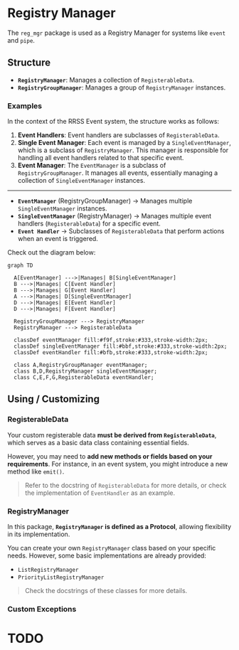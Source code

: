 # Registry Manager

The `reg_mgr` package is used as a Registry Manager for systems like `event` and `pipe`.

## Structure

- **`RegistryManager`**: Manages a collection of `RegisterableData`.
- **`RegistryGroupManager`**: Manages a group of `RegistryManager` instances.

### Examples

In the context of the RRSS Event system, the structure works as follows:

1. **Event Handlers**: Event handlers are subclasses of `RegisterableData`.
2. **Single Event Manager**: Each event is managed by a `SingleEventManager`, which is a subclass of `RegistryManager`. This manager is responsible for handling all event handlers related to that specific event.
3. **Event Manager**: The `EventManager` is a subclass of `RegistryGroupManager`. It manages all events, essentially managing a collection of `SingleEventManager` instances.

---

- **`EventManager`** (RegistryGroupManager) → Manages multiple `SingleEventManager` instances.
- **`SingleEventManager`** (RegistryManager) → Manages multiple event handlers (`RegisterableData`) for a specific event.
- **`Event Handler`** → Subclasses of `RegisterableData` that perform actions when an event is triggered.

Check out the diagram below:

```mermaid
graph TD

  A[EventManager] --->|Manages| B[SingleEventManager]
  B --->|Manages| C[Event Handler]
  B --->|Manages| G[Event Handler]
  A --->|Manages| D[SingleEventManager]
  D --->|Manages| E[Event Handler]
  D --->|Manages| F[Event Handler]

  RegistryGroupManager ---> RegistryManager
  RegistryManager ---> RegisterableData

  classDef eventManager fill:#f9f,stroke:#333,stroke-width:2px;
  classDef singleEventManager fill:#bbf,stroke:#333,stroke-width:2px;
  classDef eventHandler fill:#bfb,stroke:#333,stroke-width:2px;

  class A,RegistryGroupManager eventManager;
  class B,D,RegistryManager singleEventManager;
  class C,E,F,G,RegisterableData eventHandler;
```

## Using / Customizing

### RegisterableData

Your custom registerable data **must be derived from `RegisterableData`**, which serves as a basic data class containing essential fields.

However, you may need to **add new methods or fields based on your requirements**. For instance, in an event system, you might introduce a new method like `emit()`.

> Refer to the docstring of `RegisterableData` for more details, or check the implementation of `EventHandler` as an example.

### RegistryManager

In this package, **`RegistryManager` is defined as a Protocol**, allowing flexibility in its implementation.

You can create your own `RegistryManager` class based on your specific needs. However, some basic implementations are already provided:

- `ListRegistryManager`
- `PriorityListRegistryManager`

> Check the docstrings of these classes for more details.

### Custom Exceptions

# TODO
